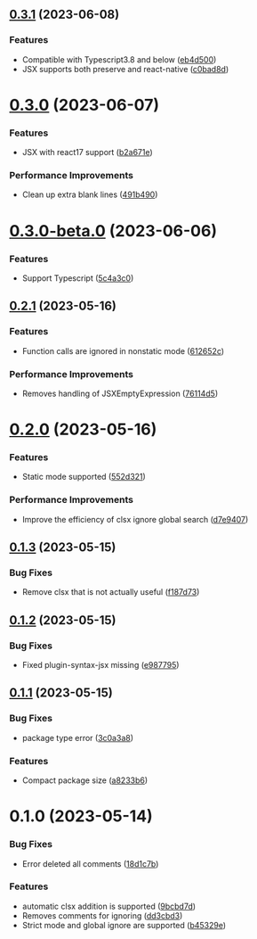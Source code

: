 ## [0.3.1](https://github.com/zjx0905/babel-plugin-clsx/compare/v0.3.0...v0.3.1) (2023-06-08)


### Features

* Compatible with Typescript3.8 and below ([eb4d500](https://github.com/zjx0905/babel-plugin-clsx/commit/eb4d500471b121c732c8770a23c03ad0f1ca2d39))
* JSX supports both preserve and react-native ([c0bad8d](https://github.com/zjx0905/babel-plugin-clsx/commit/c0bad8db789ca59ea629dbefd439240a9e2f97ee))



# [0.3.0](https://github.com/zjx0905/babel-plugin-clsx/compare/v0.3.0-beta.0...v0.3.0) (2023-06-07)


### Features

* JSX with react17 support ([b2a671e](https://github.com/zjx0905/babel-plugin-clsx/commit/b2a671e9b484a2c5147fc857241d9c39dbcf4194))


### Performance Improvements

* Clean up extra blank lines ([491b490](https://github.com/zjx0905/babel-plugin-clsx/commit/491b4904d203c560c08de664750bb1bb918d2bcb))



# [0.3.0-beta.0](https://github.com/zjx0905/babel-plugin-clsx/compare/v0.2.1...v0.3.0-beta.0) (2023-06-06)


### Features

* Support Typescript ([5c4a3c0](https://github.com/zjx0905/babel-plugin-clsx/commit/5c4a3c0d05090965fee77ec1a5d4bf22891172f1))



## [0.2.1](https://github.com/zjx0905/babel-plugin-clsx/compare/v0.2.0...v0.2.1) (2023-05-16)


### Features

* Function calls are ignored in nonstatic mode ([612652c](https://github.com/zjx0905/babel-plugin-clsx/commit/612652c3f68b2f8df019eef8c5238fb0a62e254b))


### Performance Improvements

* Removes handling of JSXEmptyExpression ([76114d5](https://github.com/zjx0905/babel-plugin-clsx/commit/76114d57a4b6ad1c388719d33efbc0b7d344e29c))



# [0.2.0](https://github.com/zjx0905/babel-plugin-clsx/compare/v0.1.3...v0.2.0) (2023-05-16)


### Features

* Static mode supported ([552d321](https://github.com/zjx0905/babel-plugin-clsx/commit/552d32139cde29d77f68cb0c73dbbc45396fe6e5))


### Performance Improvements

* Improve the efficiency of clsx ignore global search ([d7e9407](https://github.com/zjx0905/babel-plugin-clsx/commit/d7e9407f9dd82a93420a76d6d7756a6d5a8063e2))



## [0.1.3](https://github.com/zjx0905/babel-plugin-clsx/compare/v0.1.2...v0.1.3) (2023-05-15)


### Bug Fixes

* Remove clsx that is not actually useful ([f187d73](https://github.com/zjx0905/babel-plugin-clsx/commit/f187d73999b1dc817388a80e481ff6b2358467a7))



## [0.1.2](https://github.com/zjx0905/babel-plugin-clsx/compare/v0.1.1...v0.1.2) (2023-05-15)


### Bug Fixes

* Fixed plugin-syntax-jsx missing ([e987795](https://github.com/zjx0905/babel-plugin-clsx/commit/e987795fc361addd5185c2178b4623a25af94d37))



## [0.1.1](https://github.com/zjx0905/babel-plugin-clsx/compare/v0.1.0...v0.1.1) (2023-05-15)


### Bug Fixes

* package type error ([3c0a3a8](https://github.com/zjx0905/babel-plugin-clsx/commit/3c0a3a83b16a84cf6ddb01246931096c76fcd677))


### Features

* Compact package size ([a8233b6](https://github.com/zjx0905/babel-plugin-clsx/commit/a8233b62c1b408bfc5e4d7ff09db0ce7a7e3d6e2))



# 0.1.0 (2023-05-14)


### Bug Fixes

* Error deleted all comments ([18d1c7b](https://github.com/zjx0905/babel-plugin-clsx/commit/18d1c7b10a9538df9d342ae53e90b88a84ce9c28))


### Features

* automatic clsx addition is supported ([9bcbd7d](https://github.com/zjx0905/babel-plugin-clsx/commit/9bcbd7d9eb880bd231d482914341aef86fe4f555))
* Removes comments for ignoring ([dd3cbd3](https://github.com/zjx0905/babel-plugin-clsx/commit/dd3cbd39f292c32cbfa12581238d9f49e1849507))
* Strict mode and global ignore are supported ([b45329e](https://github.com/zjx0905/babel-plugin-clsx/commit/b45329e1c2814092c7743907a1c336284067f545))



